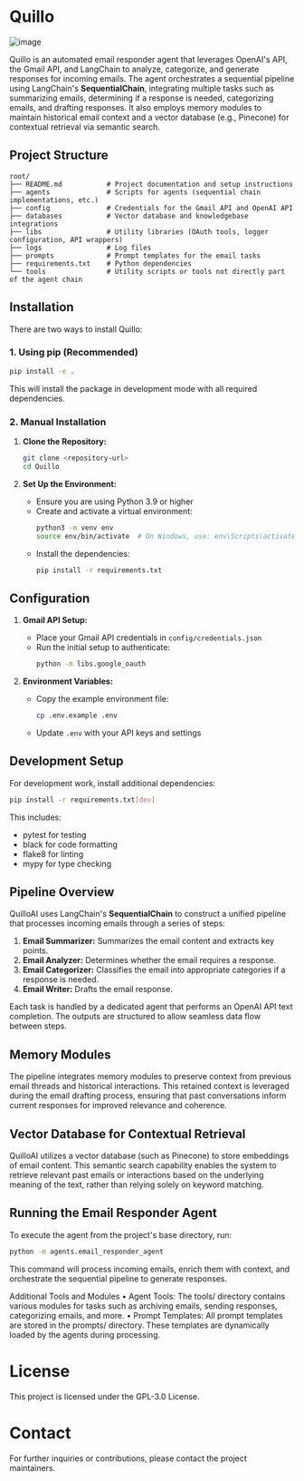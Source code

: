 # Quillo
![image](https://github.com/user-attachments/assets/2f7e8a67-5457-4dc2-9447-de109709ca71)

Quillo is an automated email responder agent that leverages OpenAI's API, the Gmail API, and LangChain to analyze, categorize, and generate responses for incoming emails. The agent orchestrates a sequential pipeline using LangChain's **SequentialChain**, integrating multiple tasks such as summarizing emails, determining if a response is needed, categorizing emails, and drafting responses. It also employs memory modules to maintain historical email context and a vector database (e.g., Pinecone) for contextual retrieval via semantic search.

## Project Structure

```
root/
├── README.md           # Project documentation and setup instructions
├── agents              # Scripts for agents (sequential chain implementations, etc.)
├── config              # Credentials for the Gmail API and OpenAI API
├── databases           # Vector database and knowledgebase integrations
├── libs                # Utility libraries (OAuth tools, logger configuration, API wrappers)
├── logs                # Log files
├── prompts             # Prompt templates for the email tasks
├── requirements.txt    # Python dependencies
└── tools               # Utility scripts or tools not directly part of the agent chain
```

## Installation

There are two ways to install Quillo:

### 1. Using pip (Recommended)

```bash
pip install -e .
```

This will install the package in development mode with all required dependencies.

### 2. Manual Installation

1. **Clone the Repository:**
    ```bash
    git clone <repository-url>
    cd Quillo
    ```

2. **Set Up the Environment:**
    - Ensure you are using Python 3.9 or higher
    - Create and activate a virtual environment:
      ```bash
      python3 -m venv env
      source env/bin/activate  # On Windows, use: env\Scripts\activate
      ```
    - Install the dependencies:
      ```bash
      pip install -r requirements.txt
      ```

## Configuration

1. **Gmail API Setup:**
    - Place your Gmail API credentials in `config/credentials.json`
    - Run the initial setup to authenticate:
      ```bash
      python -m libs.google_oauth
      ```

2. **Environment Variables:**
    - Copy the example environment file:
      ```bash
      cp .env.example .env
      ```
    - Update `.env` with your API keys and settings

## Development Setup

For development work, install additional dependencies:

```bash
pip install -r requirements.txt[dev]
```

This includes:
- pytest for testing
- black for code formatting
- flake8 for linting
- mypy for type checking

## Pipeline Overview

QuilloAI uses LangChain's **SequentialChain** to construct a unified pipeline that processes incoming emails through a series of steps:

1. **Email Summarizer:** Summarizes the email content and extracts key points.
2. **Email Analyzer:** Determines whether the email requires a response.
3. **Email Categorizer:** Classifies the email into appropriate categories if a response is needed.
4. **Email Writer:** Drafts the email response.

Each task is handled by a dedicated agent that performs an OpenAI API text completion. The outputs are structured to allow seamless data flow between steps.

## Memory Modules

The pipeline integrates memory modules to preserve context from previous email threads and historical interactions. This retained context is leveraged during the email drafting process, ensuring that past conversations inform current responses for improved relevance and coherence.

## Vector Database for Contextual Retrieval

QuilloAI utilizes a vector database (such as Pinecone) to store embeddings of email content. This semantic search capability enables the system to retrieve relevant past emails or interactions based on the underlying meaning of the text, rather than relying solely on keyword matching.

## Running the Email Responder Agent

To execute the agent from the project's base directory, run:

```bash
python -m agents.email_responder_agent
```

This command will process incoming emails, enrich them with context, and orchestrate the sequential pipeline to generate responses.

Additional Tools and Modules
    •   Agent Tools:
The tools/ directory contains various modules for tasks such as archiving emails, sending responses, categorizing emails, and more.
    •   Prompt Templates:
All prompt templates are stored in the prompts/ directory. These templates are dynamically loaded by the agents during processing.

# License

This project is licensed under the GPL-3.0 License.

# Contact

For further inquiries or contributions, please contact the project maintainers.
